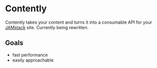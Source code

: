 # Contently

Contently takes your content and turns it into a consumable API for your [JAMstack](https://jamstack.org) site. Currently being rewritten.

## Goals

- fast performance
- easily approachable

